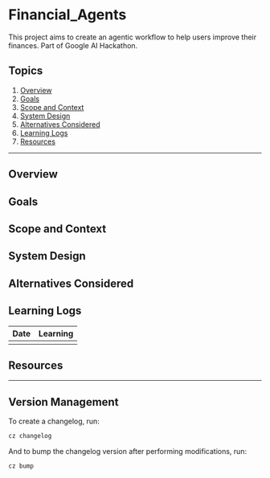 # Financial_Agents

This project aims to create an agentic workflow to help users improve their finances. Part of Google AI Hackathon.

## Topics

1. [Overview](#overview)
2. [Goals](#goals)
3. [Scope and Context](#scope-and-context)
4. [System Design](#system-design)
5. [Alternatives Considered](#alternatives-considered)
6. [Learning Logs](#learning-logs)
7. [Resources](#resources)

---

## Overview

## Goals

## Scope and Context

## System Design

## Alternatives Considered

## Learning Logs

| Date | Learning |
|------|----------|
|      |          |

## Resources

---

## Version Management

To create a changelog, run:

```bash
cz changelog
```

And to bump the changelog version after performing modifications, run:

```bash
cz bump
```
